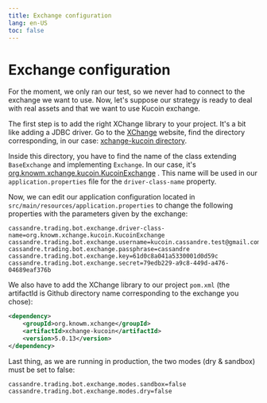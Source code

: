 ```yaml
---
title: Exchange configuration
lang: en-US
toc: false
---
```


# Exchange configuration

For the moment, we only ran our test, so we never had to connect to the exchange we want to use. Now, let's suppose our
strategy is ready to deal with real assets and that we want to use Kucoin exchange.

The first step is to add the right XChange library to your project. It's a bit like adding a JDBC driver. Go
to the [XChange](https://github.com/knowm/XChange) website, find the directory corresponding, in our
case: [xchange-kucoin directory](https://github.com/knowm/XChange/tree/develop/xchange-kucoin).

Inside this directory, you have to find the name of the class extending `BaseExchange` and implementing `̀Exchange`. In
our case,
it's [org.knowm.xchange.kucoin.KucoinExchange](https://github.com/knowm/XChange/blob/develop/xchange-kucoin/src/main/java/org/knowm/xchange/kucoin/KucoinExchange.java)
. This name will be used in our `application.properties` file for the `driver-class-name` property.

Now, we can edit our application configuration located in `src/main/resources/application.properties` to change the
following properties with the parameters given by the exchange:
```properties
cassandre.trading.bot.exchange.driver-class-name=org.knowm.xchange.kucoin.KucoinExchange
cassandre.trading.bot.exchange.username=kucoin.cassandre.test@gmail.com
cassandre.trading.bot.exchange.passphrase=cassandre
cassandre.trading.bot.exchange.key=61d0c8a041a5330001d0d59c
cassandre.trading.bot.exchange.secret=79edb229-a9c8-449d-a476-04689eaf376b
```

We also have to add the XChange library to our project `pom.xml` (the artifactId is Github directory name corresponding to the exchange you chose):
```xml
<dependency>
    <groupId>org.knowm.xchange</groupId>
    <artifactId>xchange-kucoin</artifactId>
    <version>5.0.13</version>
</dependency>
```

Last thing, as we are running in production, the two modes (dry & sandbox) must be set to false:
```properties
cassandre.trading.bot.exchange.modes.sandbox=false
cassandre.trading.bot.exchange.modes.dry=false
```
